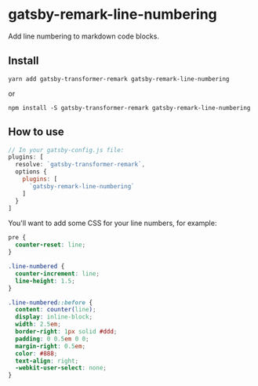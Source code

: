 # gatsby-remark-line-numbering

Add line numbering to markdown code blocks.

## Install

`yarn add gatsby-transformer-remark gatsby-remark-line-numbering`

or

`npm install -S gatsby-transformer-remark gatsby-remark-line-numbering`

## How to use

```javascript
// In your gatsby-config.js file:
plugins: [
  resolve: `gatsby-transformer-remark`,
  options {
    plugins: [
      `gatsby-remark-line-numbering`
    ]
  }
]
```

You'll want to add some CSS for your line numbers, for example:

```css
pre {
  counter-reset: line;
}

.line-numbered {
  counter-increment: line;
  line-height: 1.5;
}

.line-numbered::before {
  content: counter(line);
  display: inline-block;
  width: 2.5em;
  border-right: 1px solid #ddd;
  padding: 0 0.5em 0 0;
  margin-right: 0.5em;
  color: #888;
  text-align: right;
  -webkit-user-select: none;
}
```
